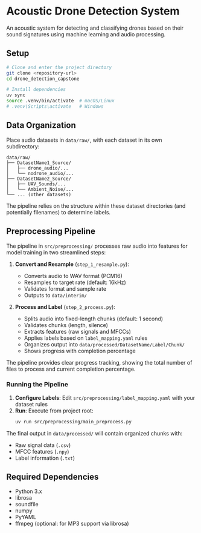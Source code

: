 # Acoustic Drone Detection System

An acoustic system for detecting and classifying drones based on their sound signatures using machine learning and audio processing.

## Setup

```bash
# Clone and enter the project directory
git clone <repository-url>
cd drone_detection_capstone

# Install dependencies
uv sync
source .venv/bin/activate  # macOS/Linux
# .venv\Scripts\activate   # Windows
```

## Data Organization

Place audio datasets in `data/raw/`, with each dataset in its own subdirectory:

```
data/raw/
├── DatasetName1_Source/
│   ├── drone_audio/...
│   └── nodrone_audio/...
├── DatasetName2_Source/
│   ├── UAV_Sounds/...
│   └── Ambient_Noise/...
└── ... (other datasets)
```

The pipeline relies on the structure within these dataset directories (and potentially filenames) to determine labels.

## Preprocessing Pipeline

The pipeline in `src/preprocessing/` processes raw audio into features for model training in two streamlined steps:

1. **Convert and Resample** (`step_1_resample.py`):
   * Converts audio to WAV format (PCM16)
   * Resamples to target rate (default: 16kHz)
   * Validates format and sample rate
   * Outputs to `data/interim/`

2. **Process and Label** (`step_2_process.py`):
   * Splits audio into fixed-length chunks (default: 1 second)
   * Validates chunks (length, silence)
   * Extracts features (raw signals and MFCCs)
   * Applies labels based on `label_mapping.yaml` rules
   * Organizes output into `data/processed/DatasetName/Label/Chunk/`
   * Shows progress with completion percentage

The pipeline provides clear progress tracking, showing the total number of files to process and current completion percentage.

### Running the Pipeline

1. **Configure Labels**: Edit `src/preprocessing/label_mapping.yaml` with your dataset rules
2. **Run**: Execute from project root:
   ```bash
   uv run src/preprocessing/main_preprocess.py
   ```

The final output in `data/processed/` will contain organized chunks with:
- Raw signal data (`.csv`)
- MFCC features (`.npy`)
- Label information (`.txt`)

## Required Dependencies

- Python 3.x
- librosa
- soundfile
- numpy
- PyYAML
- ffmpeg (optional: for MP3 support via librosa)